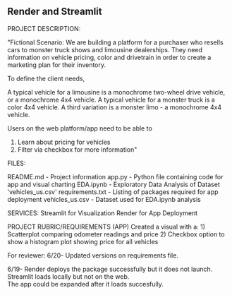 ## Render and Streamlit
PROJECT DESCRIPTION: 

"Fictional Scenario: We are building a platform for a purchaser who resells cars to monster truck shows and limousine dealerships. They need information on vehicle pricing, color and drivetrain in order to create a marketing plan for their inventory.

To define the client needs,

A typical vehicle for a limousine is a monochrome two-wheel drive vehicle, or a monochrome 4x4 vehicle.
A typical vehicle for a monster truck is a color 4x4 vehicle.
A third variation is a monster limo - a monochrome 4x4 vehicle.

Users on the web platform/app need to be able to 

1) Learn about pricing for vehicles
2) Filter via checkbox for more information"

FILES: 

README.md - Project information
app.py - Python file containing code for app and visual charting
EDA.ipynb - Exploratory Data Analysis of Dataset 'vehicles_us.csv'
requirements.txt - Listing of packages required for app deployment
vehicles_us.csv - Dataset used for EDA.ipynb analysis

SERVICES:
Streamlit for Visualization
Render for App Deployment

PROJECT RUBRIC/REQUIREMENTS (APP)
Created a visual with a:
    1) Scatterplot comparing odometer readings and price
    2) Checkbox option to show a histogram plot showing price for all vehicles

For reviewer:
6/20- Updated versions on requirements file.

6/19-
Render deploys the package successfully but it does not launch.
Streamlit loads locally but not on the web.  
The app could be expanded after it loads succesfully.
